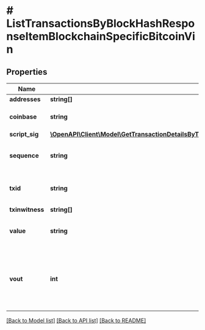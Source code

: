 # # ListTransactionsByBlockHashResponseItemBlockchainSpecificBitcoinVin

## Properties

Name | Type | Description | Notes
------------ | ------------- | ------------- | -------------
**addresses** | **string[]** |  |
**coinbase** | **string** | Represents the coinbase hex. |
**script_sig** | [**\OpenAPI\Client\Model\GetTransactionDetailsByTransactionIDResponseItemBlockchainSpecificBitcoinScriptSig**](GetTransactionDetailsByTransactionIDResponseItemBlockchainSpecificBitcoinScriptSig.md) |  |
**sequence** | **string** | Represents the script sequence number. |
**txid** | **string** | Represents the reference transaction identifier. |
**txinwitness** | **string[]** |  |
**value** | **string** | Represents the sent/received amount. |
**vout** | **int** | It refers to the index of the output address of this transaction. The index starts from 0. |

[[Back to Model list]](../../README.md#models) [[Back to API list]](../../README.md#endpoints) [[Back to README]](../../README.md)
